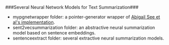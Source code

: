 ###Several Neural Network Models for Text Summarization###

* mypgnetwrapper folder: a pointer-generator wrapper of [Abigail See et al's implementation](https://github.com/abisee/pointer-generator).
* sent2vecsummarization folder: an abstractive neural summarization model based on sentence embeddings.
* sentenceextract folder: several extractive neural summarization models.

